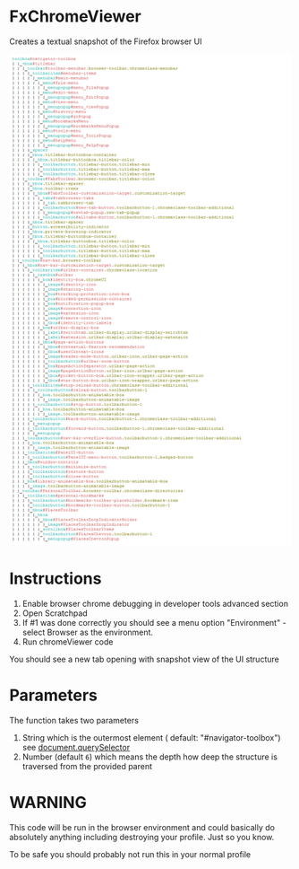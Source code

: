 # FxChromeViewer

Creates a textual snapshot of the Firefox browser UI

![](https://github.com/MrOtherGuy/FxChromeViewer/blob/master/FxChromeViewer.png "Document tree")


# Instructions

1. Enable browser chrome debugging in developer tools advanced section
2. Open Scratchpad
3. If #1 was done correctly you should see a menu option "Environment" - select Browser as the environment.
4. Run chromeViewer code

You should see a new tab opening with snapshot view of the UI structure

# Parameters

The function takes two parameters

1. String which is the outermost element ( default: "#navigator-toolbox") see [document.querySelector](https://developer.mozilla.org/en-US/docs/Web/API/Document/querySelector)
2. Number (default `6`) which means the depth how deep the structure is traversed from the provided parent

# WARNING

This code will be run in the browser environment and could basically do absolutely anything including destroying your profile. Just so you know.

To be safe you should probably not run this in your normal profile